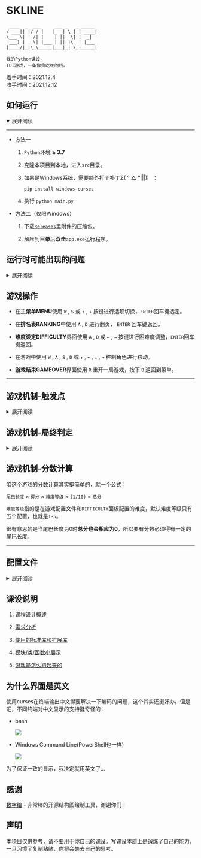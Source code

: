 # SKLINE

```
 ____  _  ___     ___ _   _ _____
/ ___|| |/ / |   |_ _| \ | | ____|
\___ \| ' /| |    | ||  \| |  _|
 ___) | . \| |___ | || |\  | |___
|____/|_|\_\_____|___|_| \_|_____|

我的Python课设~ 
TUI游戏，一条像贪吃蛇的线。
```

着手时间：2021.12.4  
收手时间：2021.12.12


## 如何运行  

<details open>
<summary>展开阅读</summary>

------

* 方法一

    1. ```Python```环境 **≥ 3.7**

    2. 克隆本项目到本地，进入```src```目录。

    3. 如果是Windows系统，需要额外打个补丁Σ( ° △ °|||)︴：

        ```
        pip install windows-curses
        ```

    4. 执行 ```python main.py```  

<a id='exec_method2'></a>

* 方法二（仅限Windows）

    1. 下载[```Releases```](https://github.com/SomeBottle/skline@main/releases/latest)里附件的压缩包。  

    2. 解压到**目录**后**双击**```app.exe```运行程序。  

</details>

## 运行时可能出现的问题

<details>
<summary>展开阅读</summary>

---------

1. 运行即报错:  

    很有可能是```Python```版本低于```3.7```导致的。也有可能是窗口过小（见下面）  

2. 主菜单没有问题，但是进入游戏后抛出异常从而退出程序，异常中有```init_color```字样:  

    虽然程序在初始化颜色时会**判断终端是否支持颜色**，但是如果**终端不支持256色**或发生其他不好判断的异常（curses异常太模糊了，难以寻因），仍然会出现```init_color```错误，于是我在```config.json```里加了个**是否使用颜色**的配置项：

    ```json
    "use_color": true,
    ```

    改成不使用颜色就能解决问题（画面全变一个颜色其实增加难度了 w(ﾟДﾟ)w）：

    ```json
    "use_color": false,
    ```

3. 如果进入游戏后抛出异常，但异常中没有```init_color```字样：

    很有可能是终端屏幕小了，拉大就行。我在某个远程win7计算机上测试时发现**CMD窗口**竟然无法鼠标拖拉调整，怎么办呢？  

    ![change the size](https://cdn.jsdelivr.net/gh/SomeBottle/skline@main/docs/pics/win_size_of_cmd.gif)  

如果按[方法二](#exec_method2)运行程序，抛出异常时可能会直接**闪退**。为了看到异常，你可以选择把```app.exe```**拖拽**到```命令提示符```或者```PowerShell```里然后执行：  

![drag to cmd](https://cdn.jsdelivr.net/gh/SomeBottle/skline@main/docs/pics/drag_to_cmd.gif)  

</details>

## 游戏操作

* 在**主菜单MENU**使用 ```W``` , ```S``` 或 ```↑``` , ```↓``` 按键进行选项切换，```ENTER```回车键选定。  

* 在**排名表RANKING**中使用 ```A``` , ```D``` 进行翻页， ```ENTER``` 回车键返回。

* **难度设定DIFFICULTY**界面使用 ```A``` , ```D``` 或 ```←``` , ```→``` 按键进行困难度调整，```ENTER```回车键返回。

* 在游戏中使用 ```W``` , ```A``` , ```S``` , ```D``` 或 ```↑``` , ```←``` , ```↓``` , ```→``` 控制角色进行移动。

* **游戏结束GAMEOVER**界面使用 ```R``` 重开一局游戏，按下 ```B``` 返回到菜单。


------

## 游戏机制-触发点

<details>
<summary>展开阅读</summary>

--------

虽然称作是触发点，实际上也没啥高大上的，就是贪吃蛇里的食物罢了，不过我觉着这里不止是食物，所以就叫触发(Trigger)点了~∠( ᐛ 」∠)＿  

游戏中提供了 ```9``` 种**触发点**，在这里咱列举一下触发点的作用：

* 触发点与得分  

    |名字|默认样式|默认颜色|得分|是否增长尾巴|
    |:---:|:---:|:---:|:---:|:---:|
    |Normal|@|<img src="https://cdn.jsdelivr.net/gh/SomeBottle/skline@main/docs/svg/trigger-normal.svg"/>|1|是|
    |Bonus|+|<img src="https://cdn.jsdelivr.net/gh/SomeBottle/skline@main/docs/svg/trigger-bonus.svg"/>|2|否|
    |Accelerate|+|<img src="https://cdn.jsdelivr.net/gh/SomeBottle/skline@main/docs/svg/trigger-accelerate.svg"/>|1|是|
    |Decelerate|+|<img src="https://cdn.jsdelivr.net/gh/SomeBottle/skline@main/docs/svg/trigger-decelerate.svg"/>|1|是|
    |Myopia|*|<img src="https://cdn.jsdelivr.net/gh/SomeBottle/skline@main/docs/svg/trigger-myopia.svg"/>|1|否|
    |Bomb|*|<img src="https://cdn.jsdelivr.net/gh/SomeBottle/skline@main/docs/svg/trigger-bomb.svg"/>|0|是|
    |Invincibility|$|<img src="https://cdn.jsdelivr.net/gh/SomeBottle/skline@main/docs/svg/trigger-invincibility.svg"/>|0|是|
    |Stones|@|<img src="https://cdn.jsdelivr.net/gh/SomeBottle/skline@main/docs/svg/trigger-stones.svg"/>|1|是|
    |Teleport|$|<img src="https://cdn.jsdelivr.net/gh/SomeBottle/skline@main/docs/svg/trigger-teleport.svg"/>|1|是|


* 触发点与效果

    |名字|效果|演示|
    |:---:|:---:|:---:|
    |Normal|普通的加分|这个就不用特别演示了吧...|
    |Bonus|额外得分点，不会加长尾巴|![](https://cdn.jsdelivr.net/gh/SomeBottle/skline@main/docs/pics/trigger-bonus.gif)| 
    |Accelerate|碰到后线体会加速|![](https://cdn.jsdelivr.net/gh/SomeBottle/skline@main/docs/pics/trigger-accelerate.gif)| 
    |Decelerate|碰到后线体会减速|![](https://cdn.jsdelivr.net/gh/SomeBottle/skline@main/docs/pics/trigger-decelerate.gif)|
    |Myopia|碰到后会近视(视野减小)|![](https://cdn.jsdelivr.net/gh/SomeBottle/skline@main/docs/pics/trigger-myopia.gif)|
    |Bomb|触发后闪烁一会儿即爆炸，被炸到的尾巴会被削去，被炸到头就G了|![](https://cdn.jsdelivr.net/gh/SomeBottle/skline@main/docs/pics/trigger-bomb.gif)|
    |Invincibility|触发后线体会进入无敌模式，不会被判死|![](https://cdn.jsdelivr.net/gh/SomeBottle/skline@main/docs/pics/trigger-invincibility.gif)|
    |Stones|碰到后有流石会从随机方向闯入区域，线体头碰到流石时就游戏结束|![](https://cdn.jsdelivr.net/gh/SomeBottle/skline@main/docs/pics/trigger-stones.gif)|
    |Teleport|碰到后会被传送到地图中间的随机地方|![](https://cdn.jsdelivr.net/gh/SomeBottle/skline@main/docs/pics/trigger-teleport.gif)|

</details>

## 游戏机制-局终判定

<details>
<summary>展开阅读</summary>

------

游戏结束判定的前提是线体**没有无敌(Invincibility)效果**。  

|游戏结束判定|演示|
|:---:|:---:|
|头撞到墙壁|![](https://cdn.jsdelivr.net/gh/SomeBottle/skline@main/docs/pics/gameover-hitborder.gif)|
|头撞到自己尾巴|![](https://cdn.jsdelivr.net/gh/SomeBottle/skline@main/docs/pics/gameover-hitself.gif)|
|头被炸弹炸到|![](https://cdn.jsdelivr.net/gh/SomeBottle/skline@main/docs/pics/gameover-hitbomb.gif)|
|头被流石砸到|![](https://cdn.jsdelivr.net/gh/SomeBottle/skline@main/docs/pics/gameover-hitstones.gif)|

</details>


## 游戏机制-分数计算  

咱这个游戏的分数计算其实挺简单的，就一个公式：  

```尾巴长度``` × ```得分``` × ```难度等级``` × ```(1/10)``` = ```总分```  

```难度等级```指的是在游戏配置文件和```DIFFICULTY```面板配置的难度，默认难度等级只有五个配置，也就是```1-5```。

很有意思的是当尾巴长度为0时**总分也会相应为0**，所以要有分数必须得有一定的尾巴长度。


------

## 配置文件

<details>
<summary>展开阅读</summary>

------

在游戏初次运行时会在**同一目录下**生成配置文件```config.json```，咱从外层到内层注释一下：  

* 外层  

    ```python
    {
        "difficulty": 1, # 目前设定的难度等级，游戏里更改难度等级会自动更新这里的配置
        "tps": 10, # ticks per second，每秒游戏计算(tick)的次数
        "max_rank_len": 100, # 排行榜最多容纳多少项
        "use_color": true, # 是否使用颜色，有的终端不支持颜色，需要用到这个选项
        "diff_cfg": {...}, # 不同难度等级对应的游戏配置
        "styles":{...} # 部分元素的显示样式
    }
    ```

* 不同难度等级对应的游戏配置```diff_cfg```

    ```python
    {
        "1": { # 难度等级为1的配置
            "map_size": [50,15], # 地图大小(宽,高)，单位：格数
            "short_sight": [7,5], # 近视时视野大小(宽,高)，单位：格数
            "init_velo": 0.4, # 最开始线体行动的速度大小(最大值为1)，单位：格/tick
            "triggers": { # 触发点相关配置
                "summon": { # 生成触发点的概率(支持小数点后三位)
                    //以下所有概率加起来要为1
                    "normal": 0.5, # 普通点的生成概率
                    "bonus": 0.05, # 奖励点的生成概率
                    "accelerate": 0.08, # 加速点的生成概率  
                    "decelerate": 0.02, # 减速点的生成概率
                    "myopia": 0.05, # 近视点的生成概率
                    "bomb": 0.04, # 炸弹点的生成概率
                    "invincibility": 0.05, # 无敌点的生成概率
                    "stones": 0.06, # 流石点的生成概率  
                    "teleport": 0.15 # 传送点的生成概率
                },
                "last_for": { # 触发点对应的效果持续的时长(单位：秒)
                    "accelerate": 5, # 加速效果持续时间
                    "decelerate": 5, # 减速效果持续时间
                    "myopia": 3, # 近视效果持续时间 
                    "bomb": { 
                    "flash": 1.5, # 炸弹闪烁时间 
                    "explode": 0.5 # 爆炸持续时间
                    },
                    "invincibility": 6 # 无敌持续时间
                }
            }
        },
        ...
    }
    ```

* 部分元素的显示样式```styles```  

    ```python
    {
        "line": "#", # 线体的图案
        "line_head_color": [11, 170, 239], # 头部的颜色
        "line_body_color": [138, 220, 255], # 尾部的颜色
        "area_border": "#", # 边界的图案
        "border_color": [161, 161, 161], # 边界的颜色
        "to_explode": "*", # 爆炸闪烁的图案
        "to_explode_color": [255, 0, 0], # 爆炸闪烁的颜色
        "explode": "*", # 爆炸粒子的图案
        "explode_color": [255, 215, 15], # 爆炸粒子的颜色
        "flow_stone": "o", # 流石的图案
        "flow_stone_color": [199, 192, 173], # 流石的颜色
        "triggers": { # 触发点样式配置
            "normal": { # 普通点的样式
                "pattern": "@", # 这个点的图案
                "color": [255, 149, 0] # 这个点的颜色
            },
            "bonus": { # 奖励点的样式
                "pattern": "+",
                "color": [0, 224, 209]
            },
            "accelerate": { # 加速点的样式
                "pattern": "+",
                "color": [0, 235, 164]
            },
            "decelerate": { # 减速点的样式
                "pattern": "+",
                "color": [0, 235, 164]
            },
            "myopia": { # 近视点的样式
                "pattern": "*",
                "color": [16, 235, 0]
            },
            "bomb": { # 炸弹点的样式
                "pattern": "*",
                "color": [251, 255, 0]
            },
            "invincibility": { # 无敌点的样式
                "pattern": "$",
                "color": [255, 136, 0]
            },
            "stones": { # 流石点的样式
                "pattern": "@",
                "color": [255, 149, 0]
            },
            "teleport": { # 传送点的样式
                "pattern": "$",
                "color": [216, 245, 0]
            }
        }
    }
    ```

</details>

## 课设说明  

1. [课程设计概述](https://github.com/SomeBottle/skline/blob/main/docs/AboutTheCourseProject.md)  

2. [需求分析](https://github.com/SomeBottle/skline/blob/main/docs/RequirementsAnalysis.md)  

3. [使用的标准库和扩展库](https://github.com/SomeBottle/skline/blob/main/docs/Libraries.md)  

4. [模块/类/函数小展示](https://github.com/SomeBottle/skline/blob/main/docs/ModulesClassesFuncs.md)  

5. [游戏是怎么跑起来的](https://github.com/SomeBottle/skline/blob/main/docs/HowTheProgramWorks.md)  

## 为什么界面是英文

使用curses在终端输出中文得要解决一下编码的问题，这个其实还挺好办。但是吧，不同终端对中文显示的支持挺奇怪的：

* bash  

    ![](https://cdn.jsdelivr.net/gh/SomeBottle/skline@main/docs/pics/bash-cn.png)  

* Windows Command Line(PowerShell也一样)  

    ![](https://cdn.jsdelivr.net/gh/SomeBottle/skline@main/docs/pics/cmd-cn.png)  

为了保证一致的显示，我决定就用英文了...

## 感谢

[数字绘](https://github.com/zxhm001/DataDraw) - 非常棒的开源结构图绘制工具，谢谢你们！  

## 声明  

本项目仅供参考，请不要用于你自己的课设。写课设本质上是锻炼了自己的能力，一旦习惯了复制粘贴，你将会失去自己的思考。